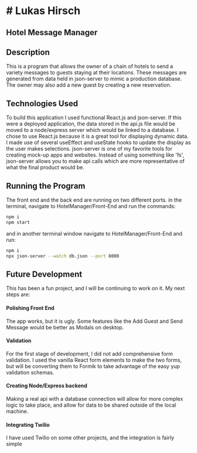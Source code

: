 # # Lukas Hirsch
## Hotel Message Manager



## Description
This is a program that allows the owner of a chain of hotels to send a variety messages to guests staying at their locations. These messages are generated from data held in json-server to mimic a production database. The owner may also add a new guest by creating a new reservation. 

## Technologies Used
To build this application I used functional React.js and json-server. If this were a deployed application, the data stored in the api.js file would be moved to a node/express server which would be linked to a database. I chose to use React.js because it is a great tool for displaying dynamic data. I made use of several useEffect and useState hooks to update the display as the user makes selections. json-server is one of my favorite tools for creating mock-up apps and websites. Instead of using something like 'fs', json-server allows you to make api calls which are more representative of what the final product would be. 

## Running the Program

The front end and the back end are running on two different ports.
in the terminal, navigate to HotelManager/Front-End and run the commands:
```sh
npm i
npm start
```
and in another terminal window navigate to HotelManager/Front-End and run:
```sh
npm i
npx json-server --watch db.json --port 8000
```

## Future Development
This has been a fun project, and I will be continuing to work on it. 
My next steps are:
#### Polishing Front End
The app works, but it is ugly. Some features like the Add Guest and Send Message would be better as Modals on desktop. 
#### Validation
For the first stage of development, I did not add comprehensive form validation. I used the vanilla React form elements to make the two forms, but will be converting them to Formik to take advantage of the easy yup validation schemas. 
#### Creating Node/Express backend
Making a real api with a database connection will allow for more complex logic to take place, and allow for data to be shared outside of the local machine. 
#### Integrating Twilio
I have used Twilio on some other projects, and the integration is fairly simple